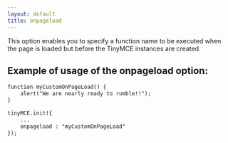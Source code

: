 ```yaml
---
layout: default
title: onpageload
---
```


This option enables you to specify a function name to be executed when the page is loaded but before the TinyMCE instances are created.

## Example of usage of the onpageload option:

```html
function myCustomOnPageLoad() {
	alert("We are nearly ready to rumble!!");
}

tinyMCE.init({
	...
	onpageload : "myCustomOnPageLoad"
});

```